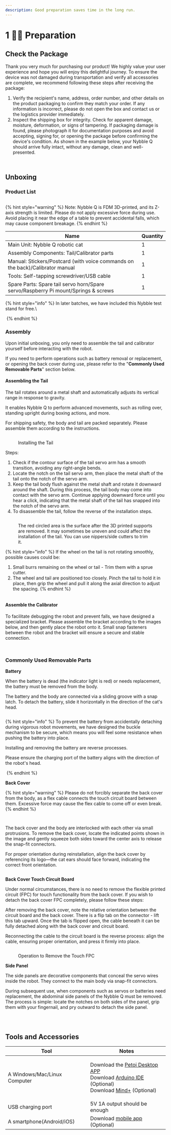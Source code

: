 ```yaml
---
description: Good preparation saves time in the long run.
---
```


# 1 🧘‍♂️ Preparation

## **Check the Package**

Thank you very much for purchasing our product! We highly value your user experience and hope you will enjoy this delightful journey. To ensure the device was not damaged during transportation and verify all accessories are complete, we recommend following these steps after receiving the package:

1. Verify the recipient's name, address, order number, and other details on the product packaging to confirm they match your order. If any information is incorrect, please do not open the box and contact us or the logistics provider immediately.
2. Inspect the shipping box for integrity. Check for apparent damage, moisture, deformation, or signs of tampering. If packaging damage is found, please photograph it for documentation purposes and avoid accepting, signing for, or opening the package before confirming the device's condition. As shown in the example below, your Nybble Q should arrive fully intact, without any damage, clean and well-presented.

<figure><img src=".gitbook/assets/image (32).png" alt=""><figcaption></figcaption></figure>

<figure><img src=".gitbook/assets/image (34).png" alt=""><figcaption></figcaption></figure>

## Unboxing

### Product List

<figure><img src=".gitbook/assets/Product list 01.png" alt=""><figcaption></figcaption></figure>

{% hint style="warning" %}
Note: Nybble Q is FDM 3D-printed, and its Z-axis strength is limited. Please do not apply excessive force during use. Avoid placing it near the edge of a table to prevent accidental falls, which may cause component breakage.
{% endhint %}

<table><thead><tr><th width="487.390625">Name</th><th>Quantity</th></tr></thead><tbody><tr><td>Main Unit: Nybble Q robotic cat</td><td>1</td></tr><tr><td>Assembly Components: Tail/Calibrator parts</td><td>1</td></tr><tr><td>Manual: Stickers/Postcard (with voice commands on the back)/Calibrator manual</td><td>1</td></tr><tr><td>Tools: Self-tapping screwdriver/USB cable</td><td>1</td></tr><tr><td>Spare Parts: Spare tail servo horn/Spare servo/Raspberry Pi mount/Springs &#x26; screws</td><td>1</td></tr></tbody></table>

{% hint style="info" %}
In later batches, we have included this Nybble test stand for free.\


<img src=".gitbook/assets/stand.png" alt="" data-size="original">
{% endhint %}

### Assembly

Upon initial unboxing, you only need to assemble the tail and calibrator yourself before interacting with the robot.

If you need to perform operations such as battery removal or replacement, or opening the back cover during use, please refer to the "**Commonly Used Removable Parts**" section below.

#### Assembling the Tail

The tail rotates around a metal shaft and automatically adjusts its vertical range in response to gravity.

It enables Nybble Q to perform advanced movements, such as rolling over, standing upright during boxing actions, and more.

For shipping safety, the body and tail are packed separately. Please assemble them according to the instructions.

<figure><img src=".gitbook/assets/尾巴安装.gif" alt=""><figcaption><p>Installing the Tail</p></figcaption></figure>

Steps:

1. Check if the contour surface of the tail servo arm has a smooth transition, avoiding any right-angle bends.
2. Locate the notch on the tail servo arm, then place the metal shaft of the tail onto the notch of the servo arm.
3. Keep the tail body flush against the metal shaft and rotate it downward around the shaft. During this process, the tail body may come into contact with the servo arm. Continue applying downward force until you hear a click, indicating that the metal shaft of the tail has snapped into the notch of the servo arm.
4. To disassemble the tail, follow the reverse of the installation steps.

<figure><img src=".gitbook/assets/image (39).png" alt=""><figcaption><p>The red circled area is the surface after the 3D printed supports are removed. It may sometimes be uneven and could affect the installation of the tail. You can use nippers/side cutters to trim it.</p></figcaption></figure>

{% hint style="info" %}
If the wheel on the tail is not rotating smoothly, possible causes could be:

1. Small burrs remaining on the wheel or tail - Trim them with a sprue cutter.
2. The wheel and tail are positioned too closely. Pinch the tail to hold it in place, then grip the wheel and pull it along the axial direction to adjust the spacing.
{% endhint %}

<figure><img src=".gitbook/assets/image (20).png" alt=""><figcaption></figcaption></figure>

#### Assemble the Calibrator

To facilitate debugging the robot and prevent falls, we have designed a specialized bracket. Please assemble the bracket according to the images below, and then gently place the robot onto it. Small snap fasteners between the robot and the bracket will ensure a secure and stable connection.

<figure><img src=".gitbook/assets/image (21).png" alt=""><figcaption></figcaption></figure>

<figure><img src=".gitbook/assets/image (23).png" alt=""><figcaption></figcaption></figure>

### Commonly Used Removable Parts

**Battery**

When the battery is dead (the indicator light is red) or needs replacement, the battery must be removed from the body.

The battery and the body are connected via a sliding groove with a snap latch. To detach the battery, slide it horizontally in the direction of the cat's head.

<figure><img src=".gitbook/assets/spaces_sH8LElvsjsHIa2uNVZzo_uploads_LFk7PL2TQ2PDHn6BD0XU_ 拆下电池.webp" alt=""><figcaption></figcaption></figure>

{% hint style="info" %}
To prevent the battery from accidentally detaching during vigorous robot movements, we have designed the buckle mechanism to be secure, which means you will feel some resistance when pushing the battery into place.

Installing and removing the battery are reverse processes.

Please ensure the charging port of the battery aligns with the direction of the robot's head.

<img src=".gitbook/assets/image (9).png" alt="" data-size="original">
{% endhint %}

**Back Cover**

{% hint style="warning" %}
Please do not forcibly separate the back cover from the body, as a flex cable connects the touch circuit board between them. Excessive force may cause the flex cable to come off or even break.
{% endhint %}

<figure><img src=".gitbook/assets/image (11).png" alt=""><figcaption></figcaption></figure>

<figure><img src=".gitbook/assets/image (12).png" alt=""><figcaption></figcaption></figure>

The back cover and the body are interlocked with each other via small protrusions. To remove the back cover, locate the indicated points shown in the image and gently squeeze both sides toward the center axis to release the snap-fit connectors.

For proper orientation during reinstallation, align the back cover by referencing its logo—the cat ears should face forward, indicating the correct front orientation.

<figure><img src=".gitbook/assets/image (13).png" alt=""><figcaption></figcaption></figure>

**Back Cover Touch Circuit Board**

Under normal circumstances, there is no need to remove the flexible printed circuit (FPC) for touch functionality from the back cover. If you wish to detach the back cover FPC completely, please follow these steps:

After removing the back cover, note the relative orientation between the circuit board and the back cover. There is a flip tab on the connector - lift this tab upward. Once the tab is flipped open, the cable beneath it can be fully detached along with the back cover and circuit board.

Reconnecting the cable to the circuit board is the reverse process: align the cable, ensuring proper orientation, and press it firmly into place.

<figure><img src=".gitbook/assets/image (14).png" alt=""><figcaption><p>Operation to Remove the Touch FPC</p></figcaption></figure>

**Side Panel**

The side panels are decorative components that conceal the servo wires inside the robot. They connect to the main body via snap-fit connectors.

During subsequent use, when components such as servos or batteries need replacement, the abdominal side panels of the Nybble Q must be removed. The process is simple: locate the notches on both sides of the panel, grip them with your fingernail, and pry outward to detach the side panel.

<figure><img src=".gitbook/assets/image (15).png" alt=""><figcaption></figcaption></figure>

<figure><img src=".gitbook/assets/image (16).png" alt=""><figcaption></figcaption></figure>

<figure><img src=".gitbook/assets/image (17).png" alt=""><figcaption></figcaption></figure>

## Tools and Accessories

| Tool                         | Notes                                                                                                                                                                                                                                                                                                 |
| ---------------------------- | ----------------------------------------------------------------------------------------------------------------------------------------------------------------------------------------------------------------------------------------------------------------------------------------------------- |
| A Windows/Mac/Linux Computer | <p>Download the <a href="https://docs.petoi.com/desktop-app/introduction">Petoi Desktop APP</a><br>Download <a href="https://www.arduino.cc/en/software">Arduino IDE</a> (Optional)<br>Download <a href="https://docs.petoi.com/block-based-programming/petoi-coding-blocks">Mind+</a> (Optional)</p> |
| USB charging port            | 5V 1A output should be enough                                                                                                                                                                                                                                                                         |
| A smartphone(Android/iOS)    | Download [mobile app](https://docs.petoi.com/mobile-app/app-guide) (Optional)                                                                                                                                                                                                                         |
